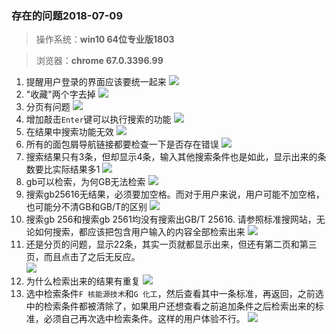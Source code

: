### 存在的问题2018-07-09
>操作系统：**win10 64位专业版1803**

>浏览器：**chrome 67.0.3396.99**

1. 提醒用户登录的界面应该要统一起来
![](https://gzh-1256606673.cos.ap-shanghai.myqcloud.com/2018-07-09_16-07-00.gif)
2. "收藏"两个字去掉
![](https://gzh-1256606673.cos.ap-shanghai.myqcloud.com/chrome_2018-07-09_16-12-12.jpg)
3. 分页有问题
![](https://gzh-1256606673.cos.ap-shanghai.myqcloud.com/2018-07-09_16-15-01.gif)
4. 增加敲击`Enter`键可以执行搜索的功能
![](https://gzh-1256606673.cos.ap-shanghai.myqcloud.com/20180709162521.png)
5. 在结果中搜索功能无效
![](https://gzh-1256606673.cos.ap-shanghai.myqcloud.com/2018-07-09_16-26-04.gif)
6. 所有的面包屑导航链接都要检查一下是否存在错误
![](https://gzh-1256606673.cos.ap-shanghai.myqcloud.com/2018-07-09_16-28-56.gif)
7. 搜索结果只有3条，但却显示4条，输入其他搜索条件也是如此，显示出来的条数要比实际结果多1
![](https://gzh-1256606673.cos.ap-shanghai.myqcloud.com/20180709163543.png)
8. gb可以检索，为何GB无法检索
![](https://gzh-1256606673.cos.ap-shanghai.myqcloud.com/2018-07-09_16-36-33.gif)
9. 搜索gb25616无结果，必须要加空格。而对于用户来说，用户可能不加空格，也可能分不清GB和GB/T的区别
![](https://gzh-1256606673.cos.ap-shanghai.myqcloud.com/2018-07-09_16-41-49.gif)
10. 搜索gb 256和搜索gb 2561均没有搜索出GB/T 25616.
    请参照标准搜网站，无论如何搜索，都应该把包含用户输入的内容全部检索出来
![](https://gzh-1256606673.cos.ap-shanghai.myqcloud.com/2018-07-09_16-45-22.gif)
11. 还是分页的问题，显示22条，其实一页就都显示出来，但还有第二页和第三页，而且点击了之后无反应。    
![](https://gzh-1256606673.cos.ap-shanghai.myqcloud.com/2018-07-09_16-55-47.gif)
12. 为什么检索出来的结果有重复
![](https://gzh-1256606673.cos.ap-shanghai.myqcloud.com/20180709171031.png)
13. 选中检索条件`F 核能源技术`和`G 化工`，然后查看其中一条标准，再返回，之前选中的检索条件都被清除了，如果用户还想查看之前追加条件之后检索出来的标准，必须自己再次选中检索条件。这样的用户体验不行。
![](https://gzh-1256606673.cos.ap-shanghai.myqcloud.com/2018-07-09_17-11-59.gif)